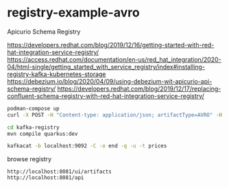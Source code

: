 # registry-example-avro

Apicurio Schema Registry

https://developers.redhat.com/blog/2019/12/16/getting-started-with-red-hat-integration-service-registry/
https://access.redhat.com/documentation/en-us/red_hat_integration/2020-04/html-single/getting_started_with_service_registry/index#installing-registry-kafka-kubernetes-storage
https://debezium.io/blog/2020/04/09/using-debezium-wit-apicurio-api-schema-registry/
https://developers.redhat.com/blog/2019/12/17/replacing-confluent-schema-registry-with-red-hat-integration-service-registry/

```bash
podman-compose up
curl -X POST -H "Content-type: application/json; artifactType=AVRO" -H "X-Registry-ArtifactId: prices-value" --data '{"type":"record","name":"price","namespace":"com.redhat","fields":[{"name":"symbol","type":"string"},{"name":"price","type":"string"}]}' http://localhost:8081/api/artifacts -s | jq

cd kafka-registry
mvn compile quarkus:dev

kafkacat -b localhost:9092 -C -o end -q -u -t prices
```

browse registry
```
http://localhost:8081/ui/artifacts
http://localhost:8081/api
```
